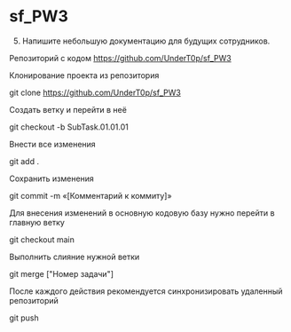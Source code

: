 # sf_PW3

5. Напишите небольшую документацию для будущих сотрудников.

 Репозиторий с кодом https://github.com/UnderT0p/sf_PW3
 
Клонирование проекта из репозитория

git clone https://github.com/UnderT0p/sf_PW3

Создать ветку и перейти в неё

git checkout -b SubTask.01.01.01

Внести все изменения

git add .

Сохранить изменения

git commit -m «[Комментарий к коммиту]»

Для внесения изменений в основную кодовую базу нужно перейти в главную ветку

git checkout main

Выполнить слияние нужной ветки

git merge ["Номер задачи"]

После каждого действия рекомендуется синхронизировать удаленный репозиторий

git push
